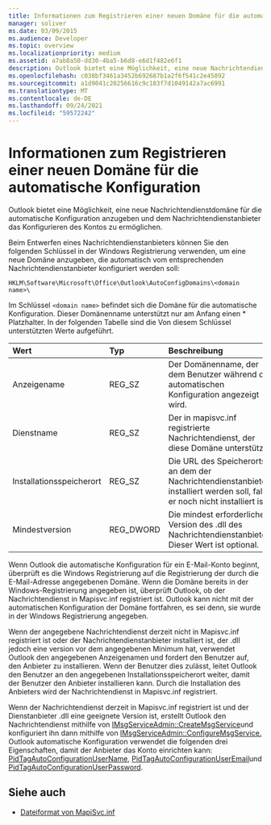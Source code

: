 ```yaml
---
title: Informationen zum Registrieren einer neuen Domäne für die automatische Konfiguration
manager: soliver
ms.date: 03/09/2015
ms.audience: Developer
ms.topic: overview
ms.localizationpriority: medium
ms.assetid: a7ab8a50-dd30-4ba5-b6d8-e6d1f482e6f1
description: Outlook bietet eine Möglichkeit, eine neue Nachrichtendienstdomäne für die automatische Konfiguration anzugeben und dem Nachrichtendienstanbieter das Konfigurieren des Kontos zu ermöglichen.
ms.openlocfilehash: c038bf3461a3452b692687b1a2f6f541c2e45092
ms.sourcegitcommit: a1d9041c20256616c9c183f7d1049142a7ac6991
ms.translationtype: MT
ms.contentlocale: de-DE
ms.lasthandoff: 09/24/2021
ms.locfileid: "59572242"
---
```

# <a name="about-registering-a-new-domain-for-automatic-configuration"></a>Informationen zum Registrieren einer neuen Domäne für die automatische Konfiguration

Outlook bietet eine Möglichkeit, eine neue Nachrichtendienstdomäne für die automatische Konfiguration anzugeben und dem Nachrichtendienstanbieter das Konfigurieren des Kontos zu ermöglichen.
  
Beim Entwerfen eines Nachrichtendienstanbieters können Sie den folgenden Schlüssel in der Windows Registrierung verwenden, um eine neue Domäne anzugeben, die automatisch vom entsprechenden Nachrichtendienstanbieter konfiguriert werden soll: 
  
`HKLM\Software\Microsoft\Office\Outlook\AutoConfigDomains\<domain name>\`
  
Im Schlüssel `<domain name>` befindet sich die Domäne für die automatische Konfiguration. Dieser Domänenname unterstützt nur am Anfang einen \* Platzhalter. In der folgenden Tabelle sind die Von diesem Schlüssel unterstützten Werte aufgeführt. 
  
| Wert | Typ | Beschreibung |
|:-----|:-----|:-----|
|Anzeigename  <br/> |REG_SZ  <br/> |Der Domänenname, der dem Benutzer während der automatischen Konfiguration angezeigt wird.  <br/> |
|Dienstname  <br/> |REG_SZ  <br/> |Der in mapisvc.inf registrierte Nachrichtendienst, der diese Domäne unterstützt.  <br/> |
|Installationsspeicherort  <br/> |REG_SZ  <br/> |Die URL des Speicherorts, an dem der Nachrichtendienstanbieter installiert werden soll, falls er noch nicht installiert ist.  <br/> |
|Mindestversion  <br/> |REG_DWORD  <br/> |Die mindest erforderliche Version des .dll des Nachrichtendienstanbieters. Dieser Wert ist optional.  <br/> |
   
Wenn Outlook die automatische Konfiguration für ein E-Mail-Konto beginnt, überprüft es die Windows Registrierung auf die Registrierung der durch die E-Mail-Adresse angegebenen Domäne. Wenn die Domäne bereits in der Windows-Registrierung angegeben ist, überprüft Outlook, ob der Nachrichtendienst in Mapisvc.inf registriert ist. Outlook kann nicht mit der automatischen Konfiguration der Domäne fortfahren, es sei denn, sie wurde in der Windows Registrierung angegeben.
  
Wenn der angegebene Nachrichtendienst derzeit nicht in Mapisvc.inf registriert ist oder der Nachrichtendienstanbieter installiert ist, der .dll jedoch eine version vor dem angegebenen Minimum hat, verwendet Outlook den angegebenen Anzeigenamen und fordert den Benutzer auf, den Anbieter zu installieren. Wenn der Benutzer dies zulässt, leitet Outlook den Benutzer an den angegebenen Installationsspeicherort weiter, damit der Benutzer den Anbieter installieren kann. Durch die Installation des Anbieters wird der Nachrichtendienst in Mapisvc.inf registriert.
  
Wenn der Nachrichtendienst derzeit in Mapisvc.inf registriert ist und der Dienstanbieter .dll eine geeignete Version ist, erstellt Outlook den Nachrichtendienst mithilfe von [IMsgServiceAdmin::CreateMsgService](https://msdn.microsoft.com/library/0135f049-0311-45e5-9685-78597d599a4e%28Office.15%29.aspx)und konfiguriert ihn dann mithilfe von [IMsgServiceAdmin::ConfigureMsgService.](https://msdn.microsoft.com/library/a08f5905-2585-49ca-abb7-a77f2736f604%28Office.15%29.aspx) Outlook automatische Konfiguration verwendet die folgenden drei Eigenschaften, damit der Anbieter das Konto einrichten kann: [PidTagAutoConfigurationUserName](https://msdn.microsoft.com/library/05dfa0e2-4ab1-4f57-9009-6a815aca87bd%28Office.15%29.aspx), [PidTagAutoConfigurationUserEmail](https://msdn.microsoft.com/library/845140c8-5454-4b47-acec-ab5aff00b768%28Office.15%29.aspx)und [PidTagAutoConfigurationUserPassword](https://msdn.microsoft.com/library/d33e7c45-55d8-4dc1-ade9-605542d87e61%28Office.15%29.aspx).
  
## <a name="see-also"></a>Siehe auch

- [Dateiformat von MapiSvc.inf](https://msdn.microsoft.com/library/b48eda17-83a8-4dc4-85c8-4ca827d13d25%28Office.15%29.aspx)

